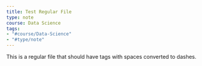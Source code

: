```yaml
---
title: Test Regular File
type: note
course: Data Science
tags:
- "#course/Data-Science"
- "#type/note"
---
```

This is a regular file that should have tags with spaces converted to dashes.

